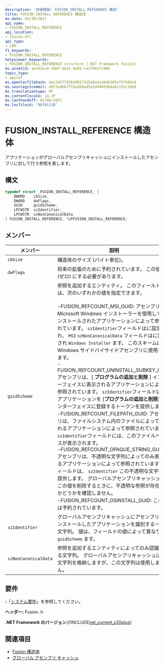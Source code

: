 ```yaml
---
description: '詳細情報: FUSION_INSTALL_REFERENCE 構造'
title: FUSION_INSTALL_REFERENCE 構造体
ms.date: 03/30/2017
api_name:
- FUSION_INSTALL_REFERENCE
api_location:
- fusion.dll
api_type:
- COM
f1_keywords:
- FUSION_INSTALL_REFERENCE
helpviewer_keywords:
- FUSION_INSTALL_REFERENCE structure [.NET Framework fusion]
ms.assetid: ae181ec8-36bf-4ed1-9a02-ca27d417c80b
topic_type:
- apiref
ms.openlocfilehash: 4ac3d2f7d36dd017315a8a3ce6d6185e75f9ddc6
ms.sourcegitcommit: ddf7edb67715a5b9a45e3dd44536dabc153c1de0
ms.translationtype: MT
ms.contentlocale: ja-JP
ms.lasthandoff: 02/06/2021
ms.locfileid: "99761110"
---
```

# <a name="fusion_install_reference-structure"></a>FUSION_INSTALL_REFERENCE 構造体

アプリケーションがグローバルアセンブリキャッシュにインストールしたアセンブリに対して行う参照を表します。  
  
## <a name="syntax"></a>構文  
  
```cpp  
typedef struct _FUSION_INSTALL_REFERENCE_ {  
    DWORD    cbSize,  
    DWORD    dwFlags,  
    GUID     guidScheme,  
    LPCWSTR  szIdentifier,  
    LPCWSTR  szNonCanonicalData  
} FUSION_INSTALL_REFERENCE, *LPFUSION_INSTALL_REFERENCE;  
```  
  
## <a name="members"></a>メンバー  
  
|メンバー|説明|  
|------------|-----------------|  
|`cbSize`|構造体のサイズ (バイト単位)。|  
|`dwFlags`|将来の拡張のために予約されています。 この値は 0 (ゼロ) にする必要があります。|  
|`guidScheme`|参照を追加するエンティティ。 このフィールドには、次のいずれかの値を指定できます。<br /><br /> -FUSION_REFCOUNT_MSI_GUID: アセンブリは、Microsoft Windows インストーラーを使用してインストールされたアプリケーションによって参照されています。 `szIdentifier`フィールドはに設定され、 `MSI` `szNonCanonicalData` フィールドはに設定され `Windows Installer` ます。 このスキームは、Windows サイドバイサイドアセンブリに使用されます。<br />-FUSION_REFCOUNT_UNINSTALL_SUBKEY_GUID: アセンブリは、[ **プログラムの追加と削除** ] インターフェイスに表示されるアプリケーションによって参照されています。 `szIdentifier`フィールドは、アプリケーションを [**プログラムの追加と削除**] インターフェイスに登録するトークンを提供します。<br />-FUSION_REFCOUNT_FILEPATH_GUID: アセンブリは、ファイルシステム内のファイルによって表されるアプリケーションによって参照されています。 `szIdentifier`フィールドには、このファイルへのパスが表示されます。<br />-FUSION_REFCOUNT_OPAQUE_STRING_GUID: アセンブリは、不透明な文字列によってのみ表されるアプリケーションによって参照されています。 フィールドは、 `szIdentifier` この不透明な文字列を提供します。 グローバルアセンブリキャッシュは、この値を削除するときに、不透明な参照が存在するかどうかを確認しません。<br />-FUSION_REFCOUNT_OSINSTALL_GUID: この値は予約されています。|  
|`szIdentifier`|グローバルアセンブリキャッシュにアセンブリをインストールしたアプリケーションを識別する一意の文字列。 値は、フィールドの値によって異なり `guidScheme` ます。|  
|`szNonCanonicalData`|参照を追加するエンティティによってのみ認識される文字列。 グローバルアセンブリキャッシュはこの文字列を格納しますが、この文字列は使用しません。|  
  
## <a name="requirements"></a>要件  

 **:**「[システム要件](../../get-started/system-requirements.md)」を参照してください。  
  
 **ヘッダー:** Fusion. h  
  
 **.NET Framework のバージョン:**[!INCLUDE[net_current_v20plus](../../../../includes/net-current-v20plus-md.md)]  
  
## <a name="see-also"></a>関連項目

- [Fusion 構造体](fusion-structures.md)
- [グローバル アセンブリ キャッシュ](../../app-domains/gac.md)
